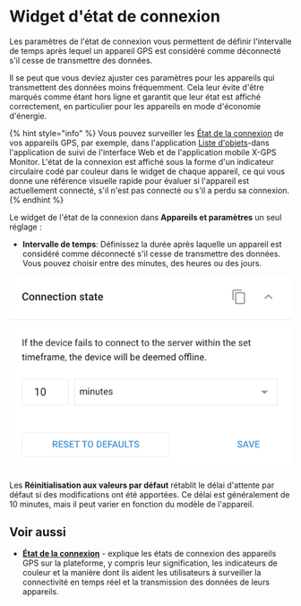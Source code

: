 # Widget d'état de connexion

Les paramètres de l'état de connexion vous permettent de définir l'intervalle de temps après lequel un appareil GPS est considéré comme déconnecté s'il cesse de transmettre des données.

Il se peut que vous deviez ajuster ces paramètres pour les appareils qui transmettent des données moins fréquemment. Cela leur évite d'être marqués comme étant hors ligne et garantit que leur état est affiché correctement, en particulier pour les appareils en mode d'économie d'énergie.

{% hint style="info" %}
Vous pouvez surveiller les [État de la connexion](../suivi-par-gps/liste-des-objets/etat-de-la-connexion.md) de vos appareils GPS, par exemple, dans l'application [Liste d'objets](../suivi-par-gps/liste-des-objets/)-dans l'application de suivi de l'interface Web et de l'application mobile X-GPS Monitor. L'état de la connexion est affiché sous la forme d'un indicateur circulaire codé par couleur dans le widget de chaque appareil, ce qui vous donne une référence visuelle rapide pour évaluer si l'appareil est actuellement connecté, s'il n'est pas connecté ou s'il a perdu sa connexion.
{% endhint %}

Le widget de l'état de la connexion dans **Appareils et paramètres** un seul réglage :

* **Intervalle de temps**: Définissez la durée après laquelle un appareil est considéré comme déconnecté s'il cesse de transmettre des données. Vous pouvez choisir entre des minutes, des heures ou des jours.

![](../../guide-de-litilizateur/appareils-et-parametres/attachments/image-20240815-034950.png)

Les **Réinitialisation aux valeurs par défaut** rétablit le délai d'attente par défaut si des modifications ont été apportées. Ce délai est généralement de 10 minutes, mais il peut varier en fonction du modèle de l'appareil.

## Voir aussi

* [**État de la connexion**](../suivi-par-gps/liste-des-objets/etat-de-la-connexion.md) - explique les états de connexion des appareils GPS sur la plateforme, y compris leur signification, les indicateurs de couleur et la manière dont ils aident les utilisateurs à surveiller la connectivité en temps réel et la transmission des données de leurs appareils.
